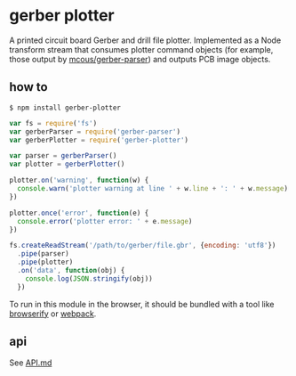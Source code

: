 # gerber plotter

A printed circuit board Gerber and drill file plotter. Implemented as a Node transform stream that consumes plotter command objects (for example, those output by [mcous/gerber-parser](https://github.com/mcous/gerber-parser)) and outputs PCB image objects.

## how to

`$ npm install gerber-plotter`

``` javascript
var fs = require('fs')
var gerberParser = require('gerber-parser')
var gerberPlotter = require('gerber-plotter')

var parser = gerberParser()
var plotter = gerberPlotter()

plotter.on('warning', function(w) {
  console.warn('plotter warning at line ' + w.line + ': ' + w.message)
})

plotter.once('error', function(e) {
  console.error('plotter error: ' + e.message)
})

fs.createReadStream('/path/to/gerber/file.gbr', {encoding: 'utf8'})
  .pipe(parser)
  .pipe(plotter)
  .on('data', function(obj) {
    console.log(JSON.stringify(obj))
  })
```

To run in this module in the browser, it should be bundled with a tool like [browserify](http://browserify.org/) or [webpack](http://webpack.github.io/).

## api

See [API.md](./API.md)
